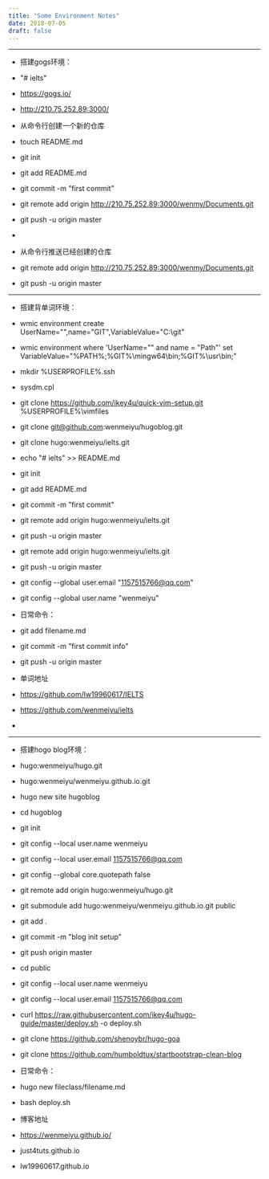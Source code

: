 ```yaml
---
title: "Some Environment Notes"
date: 2018-07-05
draft: false
---
```


---
- 搭建gogs环境：
 
- "# ielts" 
- https://gogs.io/
- http://210.75.252.89:3000/

- 从命令行创建一个新的仓库
- touch README.md
- git init
- git add README.md
- git commit -m "first commit"
- git remote add origin http://210.75.252.89:3000/wenmy/Documents.git
- git push -u origin master
- 
- 从命令行推送已经创建的仓库
- git remote add origin http://210.75.252.89:3000/wenmy/Documents.git
- git push -u origin master

---
- 搭建背单词环境：
 
- wmic environment create UserName="<system>",name="GIT",VariableValue="C:\git"
- wmic environment where 'UserName="<system>" and name = "Path"' set VariableValue="%PATH%;%GIT%\mingw64\bin;%GIT%\usr\bin;"
- mkdir %USERPROFILE%\.ssh
- sysdm.cpl
- git clone https://github.com/ikey4u/quick-vim-setup.git %USERPROFILE%\vimfiles
- git clone git@github.com:wenmeiyu/hugoblog.git
- git clone hugo:wenmeiyu/ielts.git
 
- echo "# ielts" >> README.md
- git init
- git add README.md
- git commit -m "first commit"
- git remote add origin hugo:wenmeiyu/ielts.git
- git push -u origin master

- git remote add origin hugo:wenmeiyu/ielts.git
- git push -u origin master
 
- git config --global user.email "1157515766@qq.com"
- git config --global user.name "wenmeiyu"
 
- 日常命令：
- git add filename.md
- git commit -m "first commit info"
- git push -u origin master

- 单词地址
- https://github.com/lw19960617/IELTS
- https://github.com/wenmeiyu/ielts
- 

---
- 搭建hogo blog环境：
- hugo:wenmeiyu/hugo.git
- hugo:wenmeiyu/wenmeiyu.github.io.git
- hugo new site hugoblog
- cd hugoblog

- git init
- git config --local user.name wenmeiyu
- git config --local user.email 1157515766@qq.com
- git config --global core.quotepath false
- git remote add origin hugo:wenmeiyu/hugo.git
- git submodule add hugo:wenmeiyu/wenmeiyu.github.io.git public
- git add .
- git commit -m "blog init setup"
- git push origin master

- cd public
- git config --local user.name wenmeiyu
- git config --local user.email 1157515766@qq.com

- curl https://raw.githubusercontent.com/ikey4u/hugo-guide/master/deploy.sh -o deploy.sh

- git clone https://github.com/shenoybr/hugo-goa
- git clone  https://github.com/humboldtux/startbootstrap-clean-blog

- 日常命令：
- hugo new fileclass/filename.md
- bash deploy.sh

- 博客地址
- https://wenmeiyu.github.io/
- just4tuts.github.io
- lw19960617.github.io








